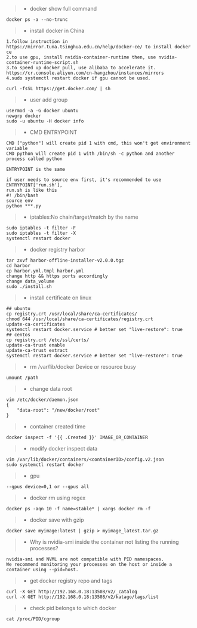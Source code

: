 > * docker show full command
```docker
docker ps -a --no-trunc
```
> * install docker in China
```docker
1.follow instruction in https://mirror.tuna.tsinghua.edu.cn/help/docker-ce/ to install docker ce
2.to use gpu, install nvidia-container-runtime then, use nvidia-container-runtime-script.sh
3.to speed up docker pull, use alibaba to accelerate it. https://cr.console.aliyun.com/cn-hangzhou/instances/mirrors
4.sudo systemctl restart docker if gpu cannot be used.
```
```
curl -fsSL https://get.docker.com/ | sh
```
> * user add group
```docker
usermod -a -G docker ubuntu
newgrp docker
sudo -u ubuntu -H docker info
```
> * CMD ENTRYPOINT
```docker
CMD ["python"] will create pid 1 with cmd, this won't get environment variable
CMD python will create pid 1 with /bin/sh -c python and another process called python

ENTRYPOINT is the same

if user needs to source env first, it's recommended to use ENTRYPOINT['run.sh'], 
run.sh is like this
#! /bin/bash
source env
python ***.py
```
> * iptables:No chain/target/match by the name
```docker
sudo iptables -t filter -F
sudo iptables -t filter -X
systemctl restart docker
```
> * docker registry harbor
```shell
tar zxvf harbor-offline-installer-v2.0.0.tgz 
cd harbor
cp harbor.yml.tmpl harbor.yml
change http && https ports accordingly
change data_volume
sudo ./install.sh
```
> * install certificate on linux
```shell
## ubuntu
cp registry.crt /usr/local/share/ca-certificates/
chmod 644 /usr/local/share/ca-certificates/registry.crt
update-ca-certificates
systemctl restart docker.service # better set "live-restore": true
## centos
cp registry.crt /etc/ssl/certs/
update-ca-trust enable
update-ca-trust extract
systemctl restart docker.service # better set "live-restore": true
```
> * rm /var/lib/docker Device or resource busy
```shell
umount /path
```
> * change data root
```shell
vim /etc/docker/daemon.json
{
    "data-root": "/new/docker/root"
}
```
> * container created time
```shell
docker inspect -f '{{ .Created }}' IMAGE_OR_CONTAINER
```
> * modify docker inspect data
```shell
vim /var/lib/docker/containers/<containerID>/config.v2.json
sudo systemctl restart docker
```

> * gpu
```
--gpus device=0,1 or --gpus all
```

> * docker rm using regex
```
docker ps -aqn 10 -f name=stable* | xargs docker rm -f
```

> * docker save with gzip
```
docker save myimage:latest | gzip > myimage_latest.tar.gz
```

> * Why is nvidia-smi inside the container not listing the running processes?
```
nvidia-smi and NVML are not compatible with PID namespaces.
We recommend monitoring your processes on the host or inside a container using --pid=host.
```

> * get docker registry repo and tags
```
curl -X GET http://192.168.0.18:13508/v2/_catalog
curl -X GET http://192.168.0.18:13508/v2/katago/tags/list
```

> * check pid belongs to which docker
```
cat /proc/PID/cgroup
```
